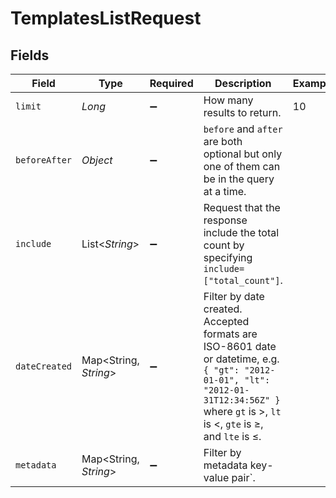 # TemplatesListRequest


## Fields

| Field                                                                                                                                                                                       | Type                                                                                                                                                                                        | Required                                                                                                                                                                                    | Description                                                                                                                                                                                 | Example                                                                                                                                                                                     |
| ------------------------------------------------------------------------------------------------------------------------------------------------------------------------------------------- | ------------------------------------------------------------------------------------------------------------------------------------------------------------------------------------------- | ------------------------------------------------------------------------------------------------------------------------------------------------------------------------------------------- | ------------------------------------------------------------------------------------------------------------------------------------------------------------------------------------------- | ------------------------------------------------------------------------------------------------------------------------------------------------------------------------------------------- |
| `limit`                                                                                                                                                                                     | *Long*                                                                                                                                                                                      | :heavy_minus_sign:                                                                                                                                                                          | How many results to return.                                                                                                                                                                 | 10                                                                                                                                                                                          |
| `beforeAfter`                                                                                                                                                                               | *Object*                                                                                                                                                                                    | :heavy_minus_sign:                                                                                                                                                                          | `before` and `after` are both optional but only one of them can be in the query at a time.<br/>                                                                                             |                                                                                                                                                                                             |
| `include`                                                                                                                                                                                   | List<*String*>                                                                                                                                                                              | :heavy_minus_sign:                                                                                                                                                                          | Request that the response include the total count by specifying `include=["total_count"]`.<br/>                                                                                             |                                                                                                                                                                                             |
| `dateCreated`                                                                                                                                                                               | Map<String, *String*>                                                                                                                                                                       | :heavy_minus_sign:                                                                                                                                                                          | Filter by date created. Accepted formats are ISO-8601 date or datetime, e.g. `{ "gt": "2012-01-01", "lt": "2012-01-31T12:34:56Z" }` where `gt` is >, `lt` is <, `gte` is ≥, and `lte` is ≤. |                                                                                                                                                                                             |
| `metadata`                                                                                                                                                                                  | Map<String, *String*>                                                                                                                                                                       | :heavy_minus_sign:                                                                                                                                                                          | Filter by metadata key-value pair`.                                                                                                                                                         |                                                                                                                                                                                             |